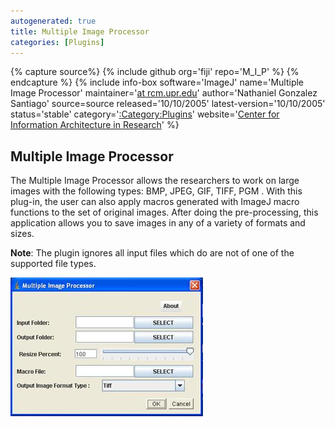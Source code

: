 ```yaml
---
autogenerated: true
title: Multiple Image Processor
categories: [Plugins]
---
```



{% capture source%}
{% include github org='fiji' repo='M\_I\_P' %}
{% endcapture %}
{% include info-box software='ImageJ' name='Multiple Image Processor' maintainer='[at rcm.upr.edu](mailto:ngonzalez)' author='Nathaniel Gonzalez Santiago' source=source released='10/10/2005' latest-version='10/10/2005' status='stable' category='[:Category:Plugins](Category_Plugins)' website='[Center for Information Architecture in Research](http://ciar.rcm.upr.edu/projects/imageprocessor/multiples)' %}

## Multiple Image Processor

The Multiple Image Processor allows the researchers to work on large images with the following types: BMP, JPEG, GIF, TIFF, PGM . With this plug-in, the user can also apply macros generated with ImageJ macro functions to the set of original images. After doing the pre-processing, this application allows you to save images in any of a variety of formats and sizes.

**Note**: The plugin ignores all input files which do are not of one of the supported file types.

![](/media/multiple-image-processor.jpg)


